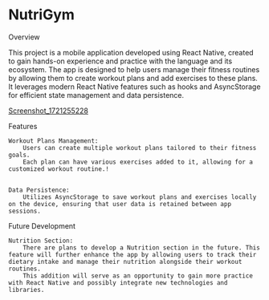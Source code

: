 # NutriGym
 
Overview

This project is a mobile application developed using React Native, created to gain hands-on experience and practice with the language and its ecosystem. The app is designed to help users manage their fitness routines by allowing them to create workout plans and add exercises to these plans. It leverages modern React Native features such as hooks and AsyncStorage for efficient state management and data persistence.

[Screenshot_1721255228](https://github.com/user-attachments/assets/a60fd3a3-f57a-44e7-82ab-581ba108b13f)

Features

    Workout Plans Management:
        Users can create multiple workout plans tailored to their fitness goals.
        Each plan can have various exercises added to it, allowing for a customized workout routine.!


    Data Persistence:
        Utilizes AsyncStorage to save workout plans and exercises locally on the device, ensuring that user data is retained between app sessions.

Future Development

    Nutrition Section:
        There are plans to develop a Nutrition section in the future. This feature will further enhance the app by allowing users to track their dietary intake and manage their nutrition alongside their workout routines.
        This addition will serve as an opportunity to gain more practice with React Native and possibly integrate new technologies and libraries.
